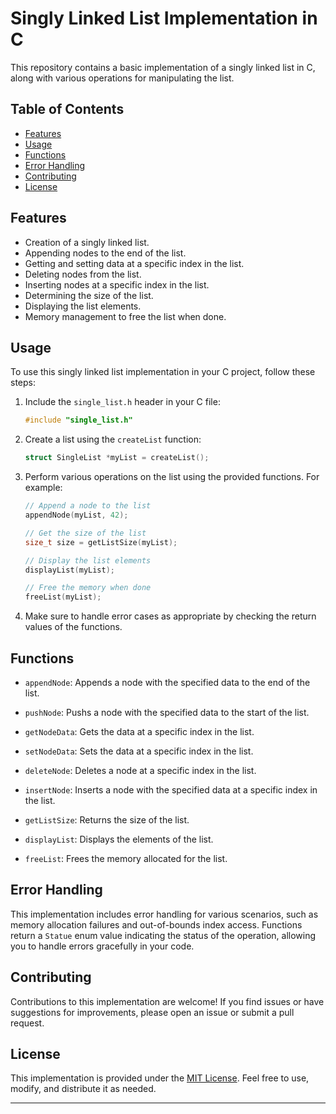 # Singly Linked List Implementation in C

This repository contains a basic implementation of a singly linked list in C, along with various operations for manipulating the list.

## Table of Contents

- [Features](#features)
- [Usage](#usage)
- [Functions](#functions)
- [Error Handling](#error-handling)
- [Contributing](#contributing)
- [License](#license)

## Features

- Creation of a singly linked list.
- Appending nodes to the end of the list.
- Getting and setting data at a specific index in the list.
- Deleting nodes from the list.
- Inserting nodes at a specific index in the list.
- Determining the size of the list.
- Displaying the list elements.
- Memory management to free the list when done.

## Usage

To use this singly linked list implementation in your C project, follow these steps:

1. Include the `single_list.h` header in your C file:

   ```c
   #include "single_list.h"
   ```

2. Create a list using the `createList` function:

   ```c
   struct SingleList *myList = createList();
   ```

3. Perform various operations on the list using the provided functions. For example:

   ```c
   // Append a node to the list
   appendNode(myList, 42);

   // Get the size of the list
   size_t size = getListSize(myList);

   // Display the list elements
   displayList(myList);

   // Free the memory when done
   freeList(myList);
   ```

4. Make sure to handle error cases as appropriate by checking the return values of the functions.

## Functions

- `appendNode`: Appends a node with the specified data to the end of the list.

- `pushNode`: Pushs a node with the specified data to the start of the list.

- `getNodeData`: Gets the data at a specific index in the list.

- `setNodeData`: Sets the data at a specific index in the list.

- `deleteNode`: Deletes a node at a specific index in the list.

- `insertNode`: Inserts a node with the specified data at a specific index in the list.

- `getListSize`: Returns the size of the list.

- `displayList`: Displays the elements of the list.

- `freeList`: Frees the memory allocated for the list.

## Error Handling

This implementation includes error handling for various scenarios, such as memory allocation failures and out-of-bounds index access. Functions return a `Statue` enum value indicating the status of the operation, allowing you to handle errors gracefully in your code.

## Contributing

Contributions to this implementation are welcome! If you find issues or have suggestions for improvements, please open an issue or submit a pull request.

## License

This implementation is provided under the [MIT License](LICENSE). Feel free to use, modify, and distribute it as needed.

---
